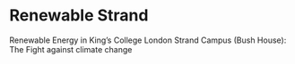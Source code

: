 # Renewable Strand
Renewable Energy in King’s College London Strand Campus (Bush House): The Fight against climate change
